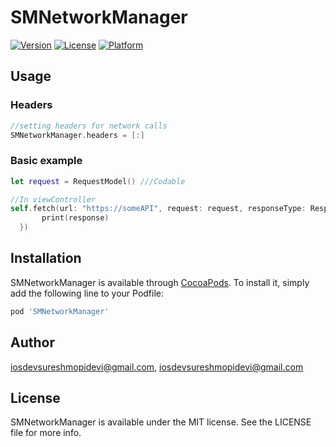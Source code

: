 # SMNetworkManager

[![Version](https://img.shields.io/cocoapods/v/SMNetworkManager.svg?style=flat)](https://cocoapods.org/pods/SMNetworkManager)
[![License](https://img.shields.io/cocoapods/l/SMNetworkManager.svg?style=flat)](https://cocoapods.org/pods/SMNetworkManager)
[![Platform](https://img.shields.io/cocoapods/p/SMNetworkManager.svg?style=flat)](https://cocoapods.org/pods/SMNetworkManager)

## Usage

### Headers
 ```swift
//setting headers for network calls
SMNetworkManager.headers = [:]
```
### Basic example
```swift
let request = RequestModel() ///Codable

//In viewController
self.fetch(url: "https://someAPI", request: request, responseType: ResponseModel.self, paramEncoding: .default) { [weak self] (response) in
       print(response)
  })
```

## Installation

SMNetworkManager is available through [CocoaPods](https://cocoapods.org). To install
it, simply add the following line to your Podfile:

```ruby
pod 'SMNetworkManager'
```

## Author

iosdevsureshmopidevi@gmail.com, iosdevsureshmopidevi@gmail.com

## License

SMNetworkManager is available under the MIT license. See the LICENSE file for more info.
